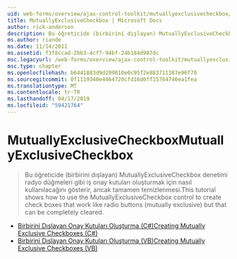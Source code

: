 ```yaml
---
uid: web-forms/overview/ajax-control-toolkit/mutuallyexclusivecheckbox/index
title: MutuallyExclusiveCheckbox | Microsoft Docs
author: rick-anderson
description: Bu öğreticide (birbirini dışlayan) MutuallyExclusiveCheckbox denetimi radyo düğmeleri gibi iş onay kutuları oluşturmak için nasıl kullanılacağını gösterir, ancak olabilir...
ms.author: riande
ms.date: 11/14/2011
ms.assetid: f3f8ccad-2bb3-4cf7-94bf-24b184d987dc
msc.legacyurl: /web-forms/overview/ajax-control-toolkit/mutuallyexclusivecheckbox
msc.type: chapter
ms.openlocfilehash: b6441883d9d299810e0c95f2e883711387e96f70
ms.sourcegitcommit: 0f1119340e4464720cfd16d0ff15764746ea1fea
ms.translationtype: MT
ms.contentlocale: tr-TR
ms.lasthandoff: 04/17/2019
ms.locfileid: "59421764"
---
```

# <a name="mutuallyexclusivecheckbox"></a><span data-ttu-id="478ac-103">MutuallyExclusiveCheckbox</span><span class="sxs-lookup"><span data-stu-id="478ac-103">MutuallyExclusiveCheckbox</span></span>

> <span data-ttu-id="478ac-104">Bu öğreticide (birbirini dışlayan) MutuallyExclusiveCheckbox denetimi radyo düğmeleri gibi iş onay kutuları oluşturmak için nasıl kullanılacağını gösterir, ancak tamamen temizlenmesi.</span><span class="sxs-lookup"><span data-stu-id="478ac-104">This tutorial shows how to use the MutuallyExclusiveCheckbox control to create check boxes that work like radio buttons (mutually exclusive) but that can be completely cleared.</span></span>


- [<span data-ttu-id="478ac-105">Birbirini Dışlayan Onay Kutuları Oluşturma (C#)</span><span class="sxs-lookup"><span data-stu-id="478ac-105">Creating Mutually Exclusive Checkboxes (C#)</span></span>](creating-mutually-exclusive-checkboxes-cs.md)
- [<span data-ttu-id="478ac-106">Birbirini Dışlayan Onay Kutuları Oluşturma (VB)</span><span class="sxs-lookup"><span data-stu-id="478ac-106">Creating Mutually Exclusive Checkboxes (VB)</span></span>](creating-mutually-exclusive-checkboxes-vb.md)
